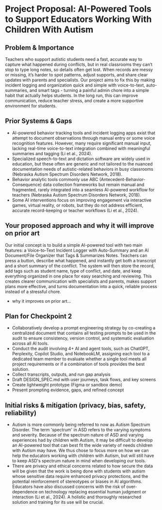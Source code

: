 # Project Proposal: AI-Powered Tools to Support Educators Working With Children With Autism

## Problem & Importance
Teachers who support autistic students need a fast, accurate way to capture what happened during conflicts, but in real classrooms they can’t stop to type long notes, so details often get lost. When records are messy or missing, it’s harder to spot patterns, adjust supports, and share clear updates with parents and specialists. Our project aims to fix this by making incident logging and organization quick and simple with voice-to-text, auto-summaries, and smart tags - turning a painful admin chore into a simple habit that actually helps students. In the long run, this can improve communication, reduce teacher stress, and create a more supportive environment for students.

## Prior Systems & Gaps
- AI-powered behavior tracking tools and incident logging apps exist that attempt to document observations through manual entry or some voice recognition features. However, many require significant manual input, lacking real-time voice-to-text integration combined with meaningful summaries and tagging (Li et al., 2024).
- Specialized speech-to-text and dictation software are widely used in education, but these often are generic and not tailored to the nuanced documentation needs of autistic-related behaviors in busy classrooms (Nebraska Autism Spectrum Disorders Network, 2018).
- Behavior analytic tools commonly use ABC (Antecedent-Behavior-Consequence) data collection frameworks but remain manual and fragmented, rarely integrated into a seamless AI-powered workflow for teachers (Nebraska Autism Spectrum Disorders Network, 2018).
- Some AI interventions focus on improving engagement via interactive games, virtual reality, or robots, but they do not address efficient, accurate record-keeping or teacher workflows (Li et al., 2024).

## Your proposed approach and why it will improve on prior art
Our initial concept is to build a simple AI-powered tool with two main features: a Voice-to-Text Incident Logger with Auto-Summary and an AI Document/File Organizer that Tags & Summarizes Notes. Teachers can press a button, describe what happened, and instantly get both a transcript and a short summary of the conflict. The system will then store the record, add tags such as student name, type of conflict, and date, and keep everything organized in one place for easy searching and reviewing. This creates clearer communication with specialists and parents, makes support plans more effective, and turns documentation into a quick, reliable process instead of a stressful chore.

- why it improves on prior art...

## Plan for Checkpoint 2
- Collaboratively develop a prompt engineering strategy by co-creating a centralized document that contains all testing prompts to be used in the audit to ensure consistency, version control, and systematic evaluation across all AI tools.
- Conduct the audit involving 4+ AI and agent tools, such as ChatGPT, Perplexity, Copilot Studio, and NotebookLM, assigning each tool to a dedicated team member to evaluate whether a single tool meets all project requirements or if a combination of tools provides the best solution.
- Collect transcripts, outputs, and run gap analysis
- Draft DESIGN_SPEC.md with user journeys, task flows, and key screens
- Create lightweight prototype (Figma or sandbox demo)
- Present prompting evidence, gaps, and refined concept

## Initial risks & mitigation (privacy, bias, safety, reliability)
- Autism is more commonly being referred to now as Autism Spectrum Disorder. The term 'spectrum' in ASD refers to the varying symptoms and severity. Because of the spectrum nature of ASD and varying experiences had by children with Autism, it may be difficult to develop an AI-powered tool that can best fit the wide variety of needs children with Autism may have. We thus chose to focus more on how we can help the educators working with children with Autism, but will still have to keep ASD's spectrum nature in mind when developing our tools.
- There are privacy and ethical concerns related to how secure the data will be given that the work is being done with students with autism whose sensitive data require enhanced privacy protections, and the potential reinforcement of stereotypes or biases in AI algorithms. Educators have also discussed concerns with the risk of over-dependence on technology replacing essential human judgment or interaction (Li et al., 2024). A holistic and thoroughly researched solution and training for its use will be crucial.
